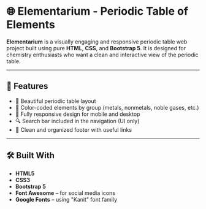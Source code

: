 # 🌐 Elementarium - Periodic Table of Elements

**Elementarium** is a visually engaging and responsive periodic table web project built using pure **HTML**, **CSS**, and **Bootstrap 5**. It is designed for chemistry enthusiasts who want a clean and interactive view of the periodic table.

---

## 🚀 Features

- 🧪 Beautiful periodic table layout  
- 🎨 Color-coded elements by group (metals, nonmetals, noble gases, etc.)  
- 📱 Fully responsive design for mobile and desktop  
- 🔍 Search bar included in the navigation (UI only)  
- 📎 Clean and organized footer with useful links  

---

## 🛠️ Built With

- **HTML5**
- **CSS3**
- **Bootstrap 5**
- **Font Awesome** – for social media icons
- **Google Fonts** – using "Kanit" font family
